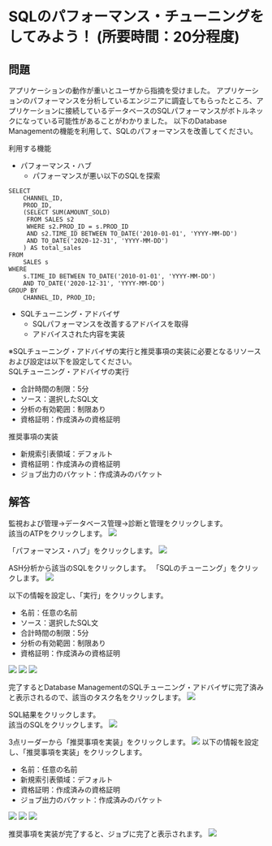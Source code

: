 # SQLのパフォーマンス・チューニングをしてみよう！ (所要時間：20分程度)


## 問題
アプリケーションの動作が重いとユーザから指摘を受けました。
アプリケーションのパフォーマンスを分析しているエンジニアに調査してもらったところ、アプリケーションに接続しているデータベースのSQLパフォーマンスがボトルネックになっている可能性があることがわかりました。
以下のDatabase Managementの機能を利用して、SQLのパフォーマンスを改善してください。

利用する機能
 - パフォーマンス・ハブ
   - パフォーマンスが悪い以下のSQLを探索

```
SELECT 
    CHANNEL_ID, 
    PROD_ID, 
    (SELECT SUM(AMOUNT_SOLD) 
     FROM SALES s2 
     WHERE s2.PROD_ID = s.PROD_ID 
     AND s2.TIME_ID BETWEEN TO_DATE('2010-01-01', 'YYYY-MM-DD') 
     AND TO_DATE('2020-12-31', 'YYYY-MM-DD')
    ) AS total_sales
FROM 
    SALES s
WHERE 
    s.TIME_ID BETWEEN TO_DATE('2010-01-01', 'YYYY-MM-DD') 
    AND TO_DATE('2020-12-31', 'YYYY-MM-DD')
GROUP BY 
    CHANNEL_ID, PROD_ID;
```
   
 - SQLチューニング・アドバイザ
   - SQLパフォーマンスを改善するアドバイスを取得
   - アドバイスされた内容を実装


※SQLチューニング・アドバイザの実行と推奨事項の実装に必要となるリソースおよび設定は以下を設定してください。<br>
SQLチューニング・アドバイザの実行
- 合計時間の制限：5分
- ソース：選択したSQL文
- 分析の有効範囲：制限あり
- 資格証明：作成済みの資格証明

推奨事項の実装
- 新規索引表領域：デフォルト
- 資格証明：作成済みの資格証明
- ジョブ出力のバケット：作成済みのバケット
     

## 解答
監視および管理→データベース管理→診断と管理をクリックします。<br>
該当のATPをクリックします。
![](images/DB-SQL/DB-SQL00.png "")

「パフォーマンス・ハブ」をクリックします。
![](images/DB-SQL/DB-SQL01.png "")

ASH分析から該当のSQLをクリックします。
「SQLのチューニング」をクリックします。
![](images/DB-SQL/DB-SQL02.png "")

以下の情報を設定し、「実行」をクリックします。
 - 名前：任意の名前
 - ソース：選択したSQL文
 - 合計時間の制限：5分
 - 分析の有効範囲：制限あり
 - 資格証明：作成済みの資格証明

![](images/DB-SQL/DB-SQL03.png "")
![](images/DB-SQL/DB-SQL04.png "")
![](images/DB-SQL/DB-SQL05.png "")

完了するとDatabase ManagementのSQLチューニング・アドバイザに完了済みと表示されるので、該当のタスク名をクリックします。
![](images/DB-SQL/DB-SQL06.png "")

SQL結果をクリックします。<br>
該当のSQLをクリックします。
![](images/DB-SQL/DB-SQL07.png "")

3点リーダーから「推奨事項を実装」をクリックします。
![](images/DB-SQL/DB-SQL08.png "")
以下の情報を設定し、「推奨事項を実装」をクリックします。
 - 名前：任意の名前
 - 新規索引表領域：デフォルト
 - 資格証明：作成済みの資格証明
 - ジョブ出力のバケット：作成済みのバケット

![](images/DB-SQL/DB-SQL09.png "")
![](images/DB-SQL/DB-SQL10.png "")
![](images/DB-SQL/DB-SQL11.png "")

推奨事項を実装が完了すると、ジョブに完了と表示されます。
![](images/DB-SQL/DB-SQL12.png "")












